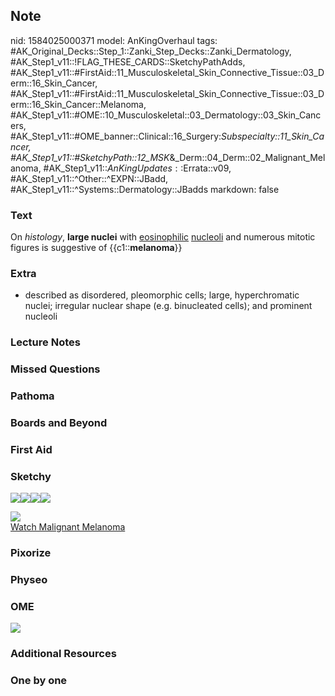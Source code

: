 ## Note
nid: 1584025000371
model: AnKingOverhaul
tags: #AK_Original_Decks::Step_1::Zanki_Step_Decks::Zanki_Dermatology, #AK_Step1_v11::!FLAG_THESE_CARDS::SketchyPathAdds, #AK_Step1_v11::#FirstAid::11_Musculoskeletal_Skin_Connective_Tissue::03_Derm::16_Skin_Cancer, #AK_Step1_v11::#FirstAid::11_Musculoskeletal_Skin_Connective_Tissue::03_Derm::16_Skin_Cancer::Melanoma, #AK_Step1_v11::#OME::10_Musculoskeletal::03_Dermatology::03_Skin_Cancers, #AK_Step1_v11::#OME_banner::Clinical::16_Surgery:_Subspecialty::11_Skin_Cancer, #AK_Step1_v11::#SketchyPath::12_MSK_&_Derm::04_Derm::02_Malignant_Melanoma, #AK_Step1_v11::$AnKingUpdates::$Errata::v09, #AK_Step1_v11::^Other::^EXPN::JBadd, #AK_Step1_v11::^Systems::Dermatology::JBadds
markdown: false

### Text
On <i>histology</i>, <b>large nuclei</b> with <u>eosinophilic</u>
<u>nucleoli</u> and numerous mitotic figures is suggestive of
{{c1::<b>melanoma</b>}}

### Extra
* described as disordered, pleomorphic cells; large, hyperchromatic nuclei; irregular nuclear shape (e.g. binucleated cells); and prominent nucleoli

### Lecture Notes


### Missed Questions


### Pathoma


### Boards and Beyond


### First Aid


### Sketchy
<img src=
"Screen%20Shot%202020-03-12%20at%2010.57.25%20AM.JPG"><img src=
"Screen%20Shot%202020-03-12%20at%2010.57.44%20AM.JPG"><img src=
"Screen%20Shot%202020-03-12%20at%2010.57.54%20AM.JPG"><img src=
"Screen%20Shot%202020-03-12%20at%2011.02.38%20AM.JPG">
<div><img src=
"Screen%20Shot%202020-03-12%20at%2010.27.37%20AM_1566160514431.JPG"></div><a href="https://dashboard.sketchy.com/study/medical/courses/medical-pathophysiology/units/medical-pathophysiology-musculoskeletal-derm/videos/medical-pathophysiology-musculoskeletal-and-derm-derm-malignant-melanoma?utm_source=anki&utm_medium=partnership&utm_campaign=february_update&utm_content=medical">Watch
Malignant Melanoma</a>

### Pixorize


### Physeo


### OME
<div class="ome-widget">
  <a href=
  "https://onlinemeded.org/spa/surgery-subspecialty/skin-cancer/acquire?ref=anki">
  <img src="_OME_AnkiFlashcards_Lesson_6.png"></a>
</div>

### Additional Resources


### One by one

